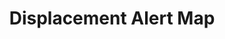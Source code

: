 ---
location: New York City
shortname: displacement_alert
tags:
- Housing Market
- Evictions
- Public Policy
- Councils
title: Displacement Alert Map
url: https://map.displacementalert.org/#openModal
uuid: rec9K14oTSzNqZG7P
---
